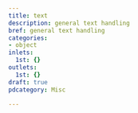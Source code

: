 ```yaml
---
title: text
description: general text handling
bref: general text handling
categories:
- object
inlets:
  1st: {}
outlets:
  1st: {}
draft: true
pdcategory: Misc

---
```


